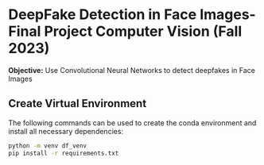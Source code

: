 # DeepFake Detection in Face Images- Final Project Computer Vision (Fall 2023)

**Objective:**
Use Convolutional Neural Networks to detect deepfakes in Face Images

## Create Virtual Environment 
The following commands can be used to create the conda environment and install all necessary dependencies:
```bash
python -m venv df_venv
pip install -r requirements.txt
```

